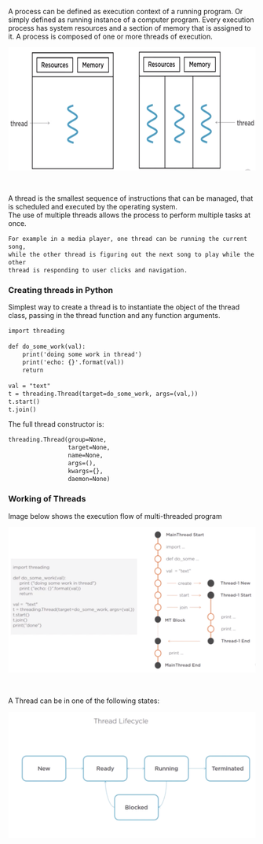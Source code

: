 A process can be defined as execution context of a running program. Or simply defined as running instance of a computer program.
Every execution process has system resources and a section of memory that is assigned to it. A process is composed of 
one or more threads of execution.<br />

<p align="center">
        <img src="./tmp/process_vs_thread.png" height="250"/>
</p> <br />

A thread is the smallest sequence of instructions that can be managed, that is scheduled 
and executed by the operating system.<br />
The use of multiple threads allows the process to perform multiple tasks at once.<br />
```
For example in a media player, one thread can be running the current song, 
while the other thread is figuring out the next song to play while the other
thread is responding to user clicks and navigation. 
```

### Creating threads in Python
Simplest way to create a thread is to instantiate the object of the thread class, passing in
the thread function and any function arguments.
```
import threading

def do_some_work(val):
    print('doing some work in thread')
    print('echo: {}'.format(val))
    return

val = "text"
t = threading.Thread(target=do_some_work, args=(val,))
t.start()
t.join()
```

The full thread constructor is:
```
threading.Thread(group=None,
                 target=None,
                 name=None,
                 args=(),
                 kwargs={},
                 daemon=None)
```

### Working of Threads
Image below shows the execution flow of multi-threaded program
<p align="center">
        <img src="./tmp/thread_working.png"/>
</p> <br />

A Thread can be in one of the following states:
<p align="center">
        <img src="./tmp/thread_lifecycle.png" />
</p> <br />
